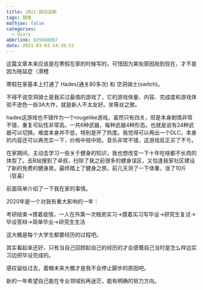 ```yaml
---
title: 2021-辞旧迎新
tags: 随笔
mathjax: false
categories:
  - diary
abbrlink: 635688087
date: 2021-03-03 14:39:53
---
```



这篇文章本来应该是在寒假在家的时候写的，可惜因为某些原因拖到现在，才不是因为拖延症（滑稽

寒假在家基本上打通了 Hades(通关80多次) 和 空洞骑士(switch)。

不得不说空洞骑士是我买过最值的游戏了，它的游戏体量、内容、完成度和游戏体验不逊色一些3A大作，就是新人不太友好。坐等丝之歌。

hades这游戏也不错作为一个rougelike游戏，虽然只有四关，但是本身剧情非常不错，重复可玩性非常高。一共6种武器，每种武器4种形态。也就是说有24种武器可以切换。难度本身并不低，特别是开了热度。我觉得可以再出一个DLC，本身的内容还可以再充实一下，价格中规中矩。音乐非常不错，这游戏反正买了不亏。

在家期间，主动去学习一些关于健身的知识，我也想改变一下十年吃啥都不长肉的体型了。去B站搜到了卓叔，扫除了我之前很多的健身误区，又恰逢我家社区建设了新的免费的健身房。最终踏上了健身之旅，前几天测了一下体重，涨了10斤（狂喜）

前面简单介绍了一下我在家的事情。

2020年是一个对我有重大影响的一年：

考研结束->摸着疫情，一人在外第一次租房实习->摸着实习写毕设->研究生复试->毕设答辩->简单毕业->研究生生活

这大概是每个大学生都要经历的过程吧。

其实看起来还好，只有当自己回顾起自己的经历的才会感慨自己当时是怎么样边实习边把毕设完成的。

感叹留给过去，着眼未来大概才是我不会停止脚步的原因吧。

新的一年希望自己能在专业领域别再迷茫，能有明确的努力方向。

